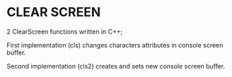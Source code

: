 # CLEAR SCREEN

2 ClearScreen functions written in C++;


First implementation (cls) changes characters attributes in console screen buffer.


Second implementation (cls2) creates and sets new console screen buffer.
